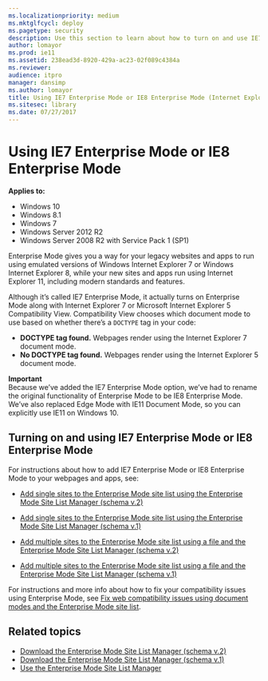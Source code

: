 ```yaml
---
ms.localizationpriority: medium
ms.mktglfcycl: deploy
ms.pagetype: security
description: Use this section to learn about how to turn on and use IE7 Enterprise Mode or IE8 Enterprise Mode.
author: lomayor
ms.prod: ie11
ms.assetid: 238ead3d-8920-429a-ac23-02f089c4384a
ms.reviewer: 
audience: itpromanager: dansimp
ms.author: lomayor
title: Using IE7 Enterprise Mode or IE8 Enterprise Mode (Internet Explorer 11 for IT Pros)
ms.sitesec: library
ms.date: 07/27/2017
---
```



# Using IE7 Enterprise Mode or IE8 Enterprise Mode

**Applies to:**

-   Windows 10
-   Windows 8.1
-   Windows 7
-   Windows Server 2012 R2
-   Windows Server 2008 R2 with Service Pack 1 (SP1)

Enterprise Mode gives you a way for your legacy websites and apps to run using emulated versions of Windows Internet Explorer 7 or Windows Internet Explorer 8, while your new sites and apps run using Internet Explorer 11, including modern standards and features.

Although it’s called IE7 Enterprise Mode, it actually turns on Enterprise Mode along with Internet Explorer 7 or Microsoft Internet Explorer 5 Compatibility View. Compatibility View chooses which document mode to use based on whether there’s a `DOCTYPE` tag in your code:

-   **DOCTYPE tag found.** Webpages render using the Internet Explorer 7 document mode.
-   **No DOCTYPE tag found.** Webpages render using the Internet Explorer 5 document mode.

**Important**<br>
Because we’ve added the IE7 Enterprise Mode option, we’ve had to rename the original functionality of Enterprise Mode to be IE8 Enterprise Mode. We’ve also replaced Edge Mode with IE11 Document Mode, so you can explicitly use IE11 on Windows 10.

## Turning on and using IE7 Enterprise Mode or IE8 Enterprise Mode
For instructions about how to add IE7 Enterprise Mode or IE8 Enterprise Mode to your webpages and apps, see:

-   [Add single sites to the Enterprise Mode site list using the Enterprise Mode Site List Manager (schema v.2)](add-single-sites-to-enterprise-mode-site-list-using-the-version-2-enterprise-mode-tool.md)

-   [Add single sites to the Enterprise Mode site list using the Enterprise Mode Site List Manager (schema v.1)](add-single-sites-to-enterprise-mode-site-list-using-the-version-1-enterprise-mode-tool.md)

-   [Add multiple sites to the Enterprise Mode site list using a file and the Enterprise Mode Site List Manager (schema v.2)](add-multiple-sites-to-enterprise-mode-site-list-using-the-version-2-schema-and-enterprise-mode-tool.md)

-   [Add multiple sites to the Enterprise Mode site list using a file and the Enterprise Mode Site List Manager (schema v.1)](add-multiple-sites-to-enterprise-mode-site-list-using-the-version-1-schema-and-enterprise-mode-tool.md)

For instructions and more info about how to fix your compatibility issues using Enterprise Mode, see [Fix web compatibility issues using document modes and the Enterprise Mode site list](fix-compat-issues-with-doc-modes-and-enterprise-mode-site-list.md).

## Related topics
- [Download the Enterprise Mode Site List Manager (schema v.2)](https://go.microsoft.com/fwlink/p/?LinkId=716853)
- [Download the Enterprise Mode Site List Manager (schema v.1)](https://go.microsoft.com/fwlink/p/?LinkID=394378)
- [Use the Enterprise Mode Site List Manager](use-the-enterprise-mode-site-list-manager.md)
 

 



